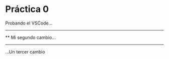  # Práctica 0

Probando el VSCode...

*********************
** Mi segundo cambio...
***********************

...Un tercer cambio


